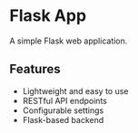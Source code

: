 # Flask App

A simple Flask web application.

## Features
- Lightweight and easy to use
- RESTful API endpoints
- Configurable settings
- Flask-based backend


